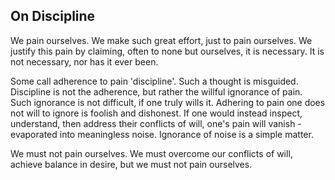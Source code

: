 ## On Discipline

We pain ourselves. We make such great effort, just to pain ourselves. We justify this pain by claiming, often to none but ourselves, it is necessary. It is not necessary, nor has it ever been.

Some call adherence to pain 'discipline'. Such a thought is misguided. Discipline is not the adherence, but rather the willful ignorance of pain. Such ignorance is not difficult, if one truly wills it. Adhering to pain one does not will to ignore is foolish and dishonest. If one would instead inspect, understand, then address their conflicts of will, one's pain will vanish - evaporated into meaningless noise. Ignorance of noise is a simple matter.

We must not pain ourselves. We must overcome our conflicts of will, achieve balance in desire, but we must not pain ourselves. 
